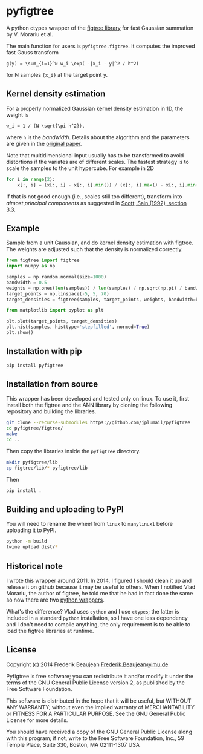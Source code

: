 pyfigtree
=========

A python ctypes wrapper of the
[figtree library](https://github.com/vmorariu/figtree) for fast
Gaussian summation by V. Morariu et al.

The main function for users is `pyfigtree.figtree`. It computes the
improved fast Gauss transform

    g(y) = \sum_{i=1}^N w_i \exp( -|x_i - y|^2 / h^2)

for N samples `{x_i}` at the target point y.

Kernel density estimation
-------------------------

For a properly normalized Gaussian kernel density estimation in 1D,
the weight is

    w_i = 1 / (N \sqrt{\pi h^2}),

where `h` is the *bandwidth*.  Details about the algorithm and the
parameters are given in the
[original paper](http://papers.nips.cc/paper/3420-automatic-online-tuning-for-fast-gaussian-summation.pdf).

Note that multidimensional input usually has to be transformed to
avoid distortions if the variates are of different scales.  The
fastest strategy is to scale the samples to the unit hypercube. For example in 2D

```python
for i in range(2):
    x[:, i] = (x[:, i] - x[:, i].min()) / (x[:, i].max() - x[:, i].min())
```

If that is not good enough (i.e., scales still too different), transform
into *almost principal components* as suggested in [Scott, Sain (1992),
section 3.3](http://bama.ua.edu/~mdporter2/papers/Multi-dimensional%20density%20estimation_Scott_Sain.pdf).

Example
-------

Sample from a unit Gaussian, and do kernel density estimation with
figtree. The weights are adjusted such that the density is normalized
correctly.

```python
from figtree import figtree
import numpy as np

samples = np.random.normal(size=1000)
bandwidth = 0.5
weights = np.ones(len(samples)) / len(samples) / np.sqrt(np.pi) / bandwidth
target_points = np.linspace(-5, 5, 70)
target_densities = figtree(samples, target_points, weights, bandwidth=bandwidth)

from matplotlib import pyplot as plt

plt.plot(target_points, target_densities)
plt.hist(samples, histtype='stepfilled', normed=True)
plt.show()
```

Installation with pip
------------

```sh
pip install pyfigtree
```

Installation from source
------------

This wrapper has been developed and tested only on linux. To use it,
first install both the figtree and the ANN library by cloning the 
following repository and building the libraries.

```sh
git clone --recurse-submodules https://github.com/jplumail/pyfigtree
cd pyfigtree/figtree/
make
cd ..
```

Then copy the libraries inside the `pyfigtree` directory.

```sh
mkdir pyfigtree/lib
cp figtree/lib/* pyfigtree/lib
```

Then

```sh
pip install .
```

Building and uploading to PyPI
------------

You will need to rename the wheel from `linux` to `manylinux1` before 
uploading it to PyPI. 

```sh
python -m build
twine upload dist/*
```

Historical note
---------------

I wrote this wrapper around 2011. In 2014, I figured I should clean it
up and release it on github because it may be useful to others. When I
notified Vlad Morariu, the author of figtree, he told me that he had
in fact done the same so now there are two
[python wrappers](https://github.com/vmorariu/figtree#python-wrapper).

What's the difference? Vlad uses `cython` and I use `ctypes`; the
latter is included in a standard `python` installation, so I have one
less dependency and I don't need to compile anything, the only requirement
is to be able to load the figtree libraries at runtime.

License
-------

Copyright (c) 2014 Frederik Beaujean <Frederik.Beaujean@lmu.de>

Pyfigtree is free software; you can redistribute it and/or modify it
under the terms of the GNU General Public License version 2, as
published by the Free Software Foundation.

This software is distributed in the hope that it will be useful, but
WITHOUT ANY WARRANTY; without even the implied warranty of
MERCHANTABILITY or FITNESS FOR A PARTICULAR PURPOSE.  See the GNU
General Public License for more details.

You should have received a copy of the GNU General Public License
along with this program; if not, write to the Free Software
Foundation, Inc., 59 Temple Place, Suite 330, Boston, MA 02111-1307
USA
